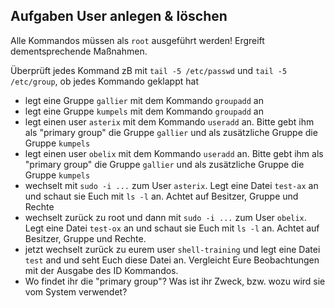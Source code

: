 ## Aufgaben User anlegen &amp; löschen

Alle Kommandos müssen als `root` ausgeführt werden! Ergreift dementsprechende Maßnahmen.

Überprüft jedes Kommand zB mit `tail -5 /etc/passwd` und `tail -5 /etc/group`, ob jedes Kommando geklappt hat

- legt eine Gruppe `gallier` mit dem Kommando `groupadd` an
- legt eine Gruppe `kumpels` mit dem Kommando `groupadd` an
- legt einen user `asterix` mit dem Kommando `useradd` an. Bitte gebt ihm als "primary group" die Gruppe `gallier` und als zusätzliche Gruppe die Gruppe `kumpels`
- legt einen user `obelix` mit dem Kommando `useradd` an. Bitte gebt ihm als "primary group" die Gruppe `gallier` und als zusätzliche Gruppe die Gruppe `kumpels`
- wechselt mit `sudo -i ...` zum User `asterix`. Legt eine Datei `test-ax` an und schaut sie Euch mit `ls -l` an. Achtet auf Besitzer, Gruppe und Rechte
- wechselt zurück zu root und dann mit `sudo -i ...` zum User `obelix`. Legt eine Datei `test-ox` an und schaut sie Euch mit `ls -l` an. Achtet auf Besitzer, Gruppe und Rechte.
- jetzt wechselt zurück zu eurem user `shell-training` und legt eine Datei `test` and und seht Euch diese Datei an. Vergleicht Eure Beobachtungen mit der Ausgabe des ID Kommandos.
- Wo findet ihr die "primary group"? Was ist ihr Zweck, bzw. wozu wird sie vom System verwendet?